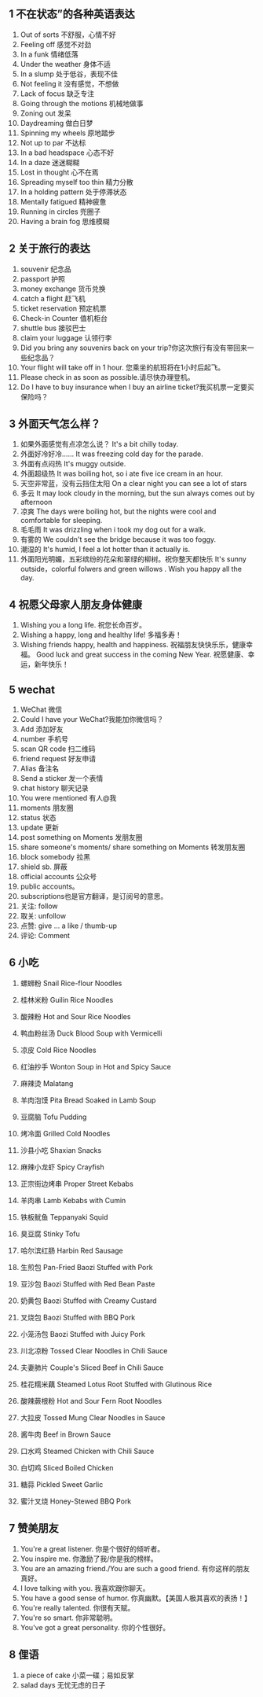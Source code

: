 ## 1 不在状态”的各种英语表达
1. Out of sorts 不舒服，心情不好
2. Feeling off 感觉不对劲
3. In a funk 情绪低落
4. Under the weather 身体不适
5. In a slump 处于低谷，表现不佳
6. Not feeling it 没有感觉，不想做
7. Lack of focus 缺乏专注
8. Going through the motions 机械地做事
9. Zoning out 发呆
10. Daydreaming 做白日梦
11. Spinning my wheels 原地踏步
12. Not up to par 不达标
13. In a bad headspace 心态不好
14. In a daze 迷迷糊糊
15. Lost in thought 心不在焉
16. Spreading myself too thin 精力分散
17. In a holding pattern 处于停滞状态
18. Mentally fatigued 精神疲惫
19. Running in circles 兜圈子
20. Having a brain fog 思维模糊

## 2 关于旅行的表达
1. souvenir 纪念品
2. passport 护照
3. money exchange 货币兑换
4. catch a flight 赶飞机
5. ticket reservation 预定机票
6. Check-in Counter 值机柜台
7. shuttle bus 接驳巴士
8. claim your luggage 认领行李
9. Did you bring any souvenirs back on your trip?你这次旅行有没有带回来一些纪念品？
10. Your flight will take off in 1 hour. 您乘坐的航班将在1小时后起飞。
11. Please check in as soon as possible.请尽快办理登机。
12. Do I have to buy insurance when I buy an airline ticket?我买机票一定要买保险吗？

## 3 外面天气怎么样？
1. 如果外面感觉有点凉怎么说？ It's a bit chilly today. 
2. 外面好冷好冷…… It was freezing cold day for the parade. 
3. 外面有点闷热 It's muggy outside.
4. 外面超级热 It was boiling hot, so i ate five ice cream in an hour.
5. 天空非常蓝，没有云挡住太阳 On a clear night you can see a lot of stars 
6. 多云 It may look cloudy in the morning, but the sun always comes out by afternoon 
7. 凉爽 The days were boiling hot, but the nights were cool and comfortable for sleeping. 
8. 毛毛雨 It was drizzling when i took my dog out for a walk. 
9. 有雾的 We couldn't see the bridge because it was too foggy.
10. 潮湿的 It's humid, I feel a lot hotter than it actually is.
11. 外面阳光明媚，五彩缤纷的花朵和翠绿的柳树。祝你整天都快乐 It's sunny outside，colorful folwers and green willows . Wish you happy all the day.

## 4 祝愿父母家人朋友身体健康
1. Wishing you a long life.
    祝您长命百岁。
2. Wishing a happy, long and healthy life!
    多福多寿！
3. Wishing friends happy, health and happiness.
    祝福朋友快快乐乐，健康幸福。
Good luck and great success in the coming New Year.
     祝愿健康、幸运，新年快乐！

## 5 wechat
1. WeChat 微信
2. Could I have your WeChat?我能加你微信吗？
3. Add 添加好友
4. number 手机号
5. scan QR code 扫二维码
6. friend request 好友申请
7. Alias 备注名
8. Send a sticker 发一个表情
9. chat history 聊天记录
10. You were mentioned 有人@我
11. moments 朋友圈
12. status 状态
13. update 更新
14. post something on Moments 发朋友圈
15. share someone's moments/ share something on Moments 转发朋友圈
16. block somebody 拉黑
17. shield sb. 屏蔽
18. official accounts 公众号
19. public accounts。
20. subscriptions也是官方翻译，是订阅号的意思。
21. 关注: follow
22. 取关: unfollow
23. 点赞: give ... a like / thumb-up
24. 评论: Comment

## 6 小吃
1. 螺蛳粉 Snail Rice-flour Noodles
2. 桂林米粉 Guilin Rice Noodles
3. 酸辣粉 Hot and Sour Rice Noodles
4. 鸭血粉丝汤 Duck Blood Soup with Vermicelli
5. 凉皮 Cold Rice Noodles
6. 红油抄手 Wonton Soup in Hot and Spicy Sauce
7. 麻辣烫 Malatang
8. 羊肉泡馍 Pita Bread Soaked in Lamb Soup
9. 豆腐脑 Tofu Pudding
10. 烤冷面 Grilled Cold Noodles
11. 沙县小吃 Shaxian Snacks

12. 麻辣小龙虾 Spicy Crayfish
13. 正宗街边烤串 Proper Street Kebabs
14. 羊肉串 Lamb Kebabs with Cumin
15. 铁板鱿鱼 Teppanyaki Squid
16. 臭豆腐 Stinky Tofu

17. 哈尔滨红肠 Harbin Red Sausage
18. 生煎包 Pan-Fried Baozi Stuffed with Pork
19. 豆沙包 Baozi Stuffed with Red Bean Paste
20. 奶黄包 Baozi Stuffed with Creamy Custard
21. 叉烧包 Baozi Stuffed with BBQ Pork
22. 小笼汤包 Baozi Stuffed with Juicy Pork
23. 川北凉粉 Tossed Clear Noodles in Chili Sauce
24. 夫妻肺片 Couple's Sliced Beef in Chili Sauce

25. 桂花糯米藕 Steamed Lotus Root Stuffed with Glutinous Rice
26. 酸辣蕨根粉 Hot and Sour Fern Root Noodles
27. 大拉皮 Tossed Mung Clear Noodles in Sauce
28. 酱牛肉 Beef in Brown Sauce
29. 口水鸡 Steamed Chicken with Chili Sauce
30. 白切鸡 Sliced Boiled Chicken
31. 糖蒜 Pickled Sweet Garlic
32. 蜜汁叉烧 Honey-Stewed BBQ Pork

## 7 赞美朋友
1. You're a great listener.
   你是个很好的倾听者。
2. You inspire me.
   你激励了我/你是我的榜样。
3. You are an amazing friend./You are such a good friend.
   有你这样的朋友真好。
4. I love talking with you.
   我喜欢跟你聊天。
5. You have a good sense of humor.
   你真幽默。【美国人极其喜欢的表扬！】
6. You're really talented.
   你很有天赋。
7. You're so smart.
   你非常聪明。
8. You've got a great personality.
   你的个性很好。

## 8 俚语
1. a piece of cake
  小菜一碟；易如反掌
2. salad days
  无忧无虑的日子
